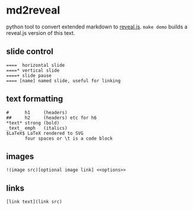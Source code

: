 # md2reveal
python tool to convert extended markdown to [reveal.js](https://github.com/hakimel/reveal.js). `make demo` builds a reveal.js version of this text.

## slide control
	====  horizontal slide
	====* vertical slide
	====+ slide pause
	==== [name] named slide, useful for linking

## text formatting
    #      h1     (headers) 
    ##     h2     (headers) etc for h6
	*text* strong (bold)
	_text_ emph   (italics)
	$LaTeX$ LaTeX rendered to SVG
	       four spaces or \t is a code block

## images
	!(image src)[optional image link] <<options>>

## links
	[link text](link src)
	
